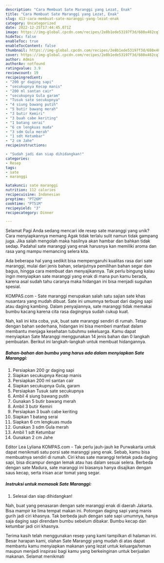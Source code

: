 ```yaml
---
description: "Cara Membuat Sate Maranggi yang Lezat, Enak"
title: "Cara Membuat Sate Maranggi yang Lezat, Enak"
slug: 413-cara-membuat-sate-maranggi-yang-lezat-enak
category: Uncategorized
date: 2022-12-25T17:44:45.071Z
image: https://img-global.cpcdn.com/recipes/2e8b1ede53197f3d/680x482cq70/sate-maranggi-foto-resep-utama.jpg
hideToc: false
enableToc: true
enableTocContent: false
thumbnail: https://img-global.cpcdn.com/recipes/2e8b1ede53197f3d/680x482cq70/sate-maranggi-foto-resep-utama.jpg
cover: https://img-global.cpcdn.com/recipes/2e8b1ede53197f3d/680x482cq70/sate-maranggi-foto-resep-utama.jpg
author: Admin
authorAv: notfound
ratingvalue: 3.9
reviewcount: 19
recipeingredient:
- "200 gr daging sapi"
- "secukupnya Kecap manis"
- "200 ml santan cair"
- "secukupnya Gula garam"
- "Tusuk sate secukupnya"
- "4 siung bawang putih"
- "5 butir bawang merah"
- "3 butir Kemiri"
- "3 buah cabe keriting"
- "1 batang serai"
- "6 cm lengkuas muda"
- "3 sdm Gula merah"
- "1 sdt Ketumbar"
- "2 cm Jahe"
recipeinstructions:

- "Sudah jadi dan siap dihidangkan!"
categories:
- Resep
tags:
- sate
- maranggi

katakunci: sate maranggi 
nutrition: 112 calories
recipecuisine: Indonesian
preptime: "PT26M"
cooktime: "PT51M"
recipeyield: "3"
recipecategory: Dinner

---
```



Selamat Pagi Anda sedang mencari ide resep sate maranggi yang unik? Cara menyiapkannya memang Agak tidak terlalu sulit namun tidak gampang juga. Jika salah mengolah maka hasilnya akan hambar dan bahkan tidak sedap. Padahal sate maranggi yang enak harusnya kan memiliki aroma dan rasa yang mampu memancing selera kita.


Ada beberapa hal yang sedikit bisa mempengaruhi kualitas rasa dari sate maranggi, mulai dari jenis bahan, selanjutnya pemilihan bahan segar dan bagus, hingga cara membuat dan menyajikannya. Tak perlu bingung kalau ingin menyiapkan sate maranggi yang enak di mana pun kamu berada, karena asal sudah tahu caranya maka hidangan ini bisa menjadi suguhan spesial.

KOMPAS.com - Sate maranggi merupakan salah satu sajian sate khas nusantara yang mudah dibuat. Sate ini umumnya terbuat dari daging sapi atau daging kambing. Dalam penyajiannya, sate maranggi tidak memakai bumbu kacang karena cita rasa dagingnya sudah cukup kuat.


Nah, kali ini kita coba, yuk, buat sate maranggi sendiri di rumah. Tetap dengan bahan sederhana, hidangan ini bisa memberi manfaat dalam membantu menjaga kesehatan tubuhmu sekeluarga. Kamu dapat menyiapkan Sate Maranggi menggunakan 14 jenis bahan dan 0 langkah pembuatan. Berikut ini langkah-langkah untuk membuat hidangannya.

<!--inarticleads1-->

##### Bahan-bahan dan bumbu yang harus ada dalam menyiapkan Sate Maranggi:

1. Persiapkan 200 gr daging sapi
1. Siapkan secukupnya Kecap manis
1. Persiapkan 200 ml santan cair
1. Siapkan secukupnya Gula, garam
1. Persiapkan Tusuk sate secukupnya
1. Ambil 4 siung bawang putih
1. Gunakan 5 butir bawang merah
1. Ambil 3 butir Kemiri
1. Persiapkan 3 buah cabe keriting
1. Siapkan 1 batang serai
1. Siapkan 6 cm lengkuas muda
1. Gunakan 3 sdm Gula merah
1. Ambil 1 sdt Ketumbar
1. Gunakan 2 cm Jahe


Editor Lea Lyliana KOMPAS.com - Tak perlu jauh-jauh ke Purwakarta untuk dapat menikmati satu porsi sate maranggi yang enak. Sebab, kamu bisa membuatnya sendiri di rumah. Ciri khas sate maranggi terletak pada daging sapi, bisa dicampur dengan lemak atau has dalam sesuai selera. Berbeda dengan sate Madura, sate maranggi ini biasanya hanya disajikan dengan saus kecap, serta irisan acar tomat yang segar. 

<!--inarticleads2-->

##### Instruksi untuk memasak Sate Maranggi:


1. Selesai dan siap dihidangkan!

Nah, buat yang penasaran dengan sate maranggi enak di daerah Jakarta. Bisa mampir ke lima tempat makan ini. Potongan daging sapi yang manis gurih jadi ciri khasnya. Tak berbeda jauh dengan sate sapi umumnya, hanya saja daging sapi direndam bumbu sebelum dibakar. Bumbu kecap dan ketumbar jadi ciri khasnya. 

Terima kasih telah menggunakan resep yang kami tampilkan di halaman ini. Besar harapan kami, olahan Sate Maranggi yang mudah di atas dapat membantu kamu menyiapkan makanan yang lezat untuk keluarga/teman maupun menjadi inspirasi bagi kamu yang berkeinginan untuk berjualan makanan. Selamat menikmati

